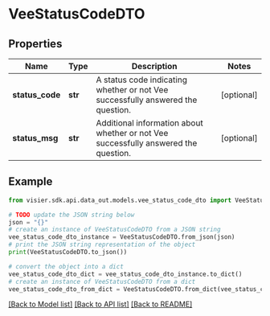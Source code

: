 # VeeStatusCodeDTO


## Properties

Name | Type | Description | Notes
------------ | ------------- | ------------- | -------------
**status_code** | **str** | A status code indicating whether or not Vee successfully answered the question. | [optional] 
**status_msg** | **str** | Additional information about whether or not Vee successfully answered the question. | [optional] 

## Example

```python
from visier.sdk.api.data_out.models.vee_status_code_dto import VeeStatusCodeDTO

# TODO update the JSON string below
json = "{}"
# create an instance of VeeStatusCodeDTO from a JSON string
vee_status_code_dto_instance = VeeStatusCodeDTO.from_json(json)
# print the JSON string representation of the object
print(VeeStatusCodeDTO.to_json())

# convert the object into a dict
vee_status_code_dto_dict = vee_status_code_dto_instance.to_dict()
# create an instance of VeeStatusCodeDTO from a dict
vee_status_code_dto_from_dict = VeeStatusCodeDTO.from_dict(vee_status_code_dto_dict)
```
[[Back to Model list]](../README.md#documentation-for-models) [[Back to API list]](../README.md#documentation-for-api-endpoints) [[Back to README]](../README.md)


